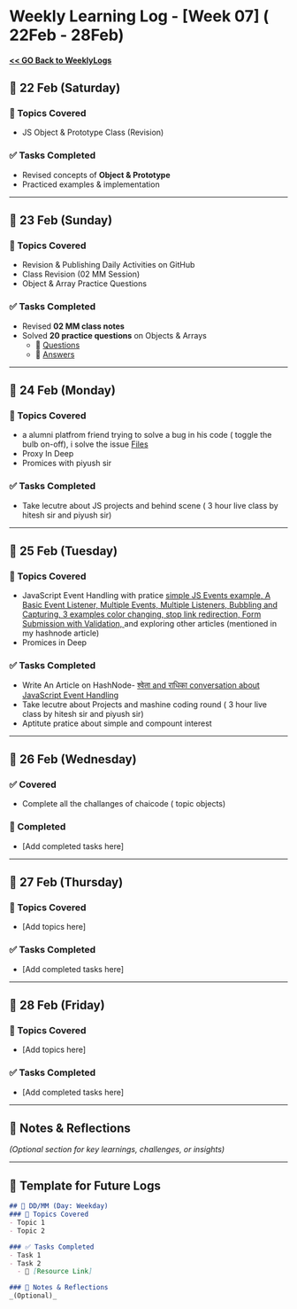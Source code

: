 # Weekly Learning Log - [Week 07] ( 22Feb - 28Feb)

#### [ << GO Back to WeeklyLogs](../WeeklyLogs.md)

## 📅 22 Feb (Saturday)
### 📝 Topics Covered
- JS Object & Prototype Class (Revision)

### ✅ Tasks Completed
- Revised concepts of **Object & Prototype**
- Practiced examples & implementation

---

## 📅 23 Feb (Sunday)
### 📝 Topics Covered
- Revision & Publishing Daily Activities on GitHub
- Class Revision (02 MM Session)
- Object & Array Practice Questions

### ✅ Tasks Completed
- Revised **02 MM class notes**
- Solved **20 practice questions** on Objects & Arrays  
  - 🔗 [Questions](../week04%2001-07/Object%20&%20array%20pratice%20que.md)  
  - 🔗 [Answers](../week04%2001-07/Object%20&%20array%20pratice.js)  

---

## 📅 24 Feb (Monday)
### 📝 Topics Covered
- a alumni platfrom friend trying to solve a bug in his code ( toggle the bulb on-off), i solve the issue [Files](./day24/light-drag-onoff/)
- Proxy In Deep
- Promices with piyush sir

### ✅ Tasks Completed
- Take lecutre about JS projects and behind scene ( 3 hour live class by hitesh sir and piyush sir)


---

## 📅 25 Feb (Tuesday)
### 📝 Topics Covered
- JavaScript Event Handling with pratice 
[simple JS Events  example, ](./day25/article/code1.html) [A Basic Event Listener, ](./day25/article/code2.html) [Multiple Events, Multiple Listeners, ](./day25/article/code3.html) [Bubbling and Capturing, ](./day25/article/code4.html) [3 examples color changing, stop link redirection, Form Submission with Validation, ](./day25/article/code5.html) and exploring other articles (mentioned in my hashnode article)
- Promices in Deep 

### ✅ Tasks Completed
- Write An Article on HashNode- [श्वेता and राधिका conversation about JavaScript Event Handling](https://dev-cohort.hashnode.dev/shavata-and-rathhaka-conversation-about-javascript-event-handling)
- Take lecutre about Projects and mashine coding round ( 3 hour live class by hitesh sir and piyush sir)
- Aptitute pratice about simple and compount interest

---

## 📅 26 Feb (Wednesday)
### ✅ Covered
- Complete all the challanges of chaicode ( topic  objects)

### 📝 Completed
- [Add completed tasks here]

---

## 📅 27 Feb (Thursday)
### 📝 Topics Covered
- [Add topics here]

### ✅ Tasks Completed
- [Add completed tasks here]

---

## 📅 28 Feb (Friday)
### 📝 Topics Covered
- [Add topics here]

### ✅ Tasks Completed
- [Add completed tasks here]

---

## 📌 Notes & Reflections  
*(Optional section for key learnings, challenges, or insights)*  

---

## 📅 Template for Future Logs  
```md
## 📅 DD/MM (Day: Weekday)
### 📝 Topics Covered
- Topic 1  
- Topic 2  

### ✅ Tasks Completed
- Task 1  
- Task 2  
  - 🔗 [Resource Link]  

### 📌 Notes & Reflections  
_(Optional)_